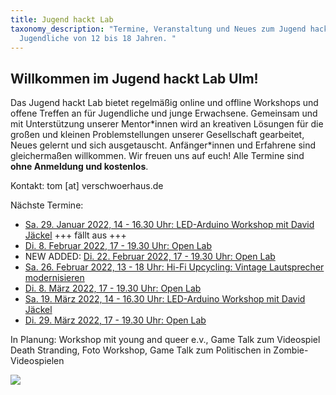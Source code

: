 ```yaml
---
title: Jugend hackt Lab
taxonomy_description: "Termine, Veranstaltung und Neues zum Jugend hackt Lab für
  Jugendliche von 12 bis 18 Jahren. "
---
```

## Willkommen im Jugend hackt Lab Ulm!

Das Jugend hackt Lab bietet regelmäßig online und offline Workshops und offene Treffen an für Jugendliche und junge Erwachsene. Gemeinsam und mit Unterstützung unserer Mentor\*innen wird an kreativen Lösungen für die großen und kleinen Problemstellungen unserer Gesellschaft gearbeitet, Neues gelernt und sich ausgetauscht. Anfänger\*innen und Erfahrene sind gleichermaßen willkommen. Wir freuen uns auf euch! Alle Termine sind **ohne Anmeldung und kostenlos**.

Kontakt: tom \[at] verschwoerhaus.de

Nächste Termine:[](https://verschwoerhaus.de/open-lab-is-back/)

* [](https://verschwoerhaus.de/open-lab-is-back/)[Sa. 29. Januar 2022, 14 - 16.30 Uhr: LED-Arduino Workshop mit David Jäckel](https://verschwoerhaus.de/led-arduino-workshop-im-januar-2022/) +++ fällt aus +++
* [Di. 8. Februar 2022, 17 - 19.30 Uhr: Open Lab](https://verschwoerhaus.de/open-lab-is-back/)
* NEW ADDED: [Di. 22. Februar 2022, 17 - 19.30 Uhr: Open Lab](https://verschwoerhaus.de/open-lab-is-back/)
* [](https://verschwoerhaus.de/open-lab-is-back/)[Sa. 26. Februar 2022, 13 - 18 Uhr: Hi-Fi Upcycling: Vintage Lautsprecher modernisieren ](https://verschwoerhaus.de/hi-fi-upcycling-vintage-lautsprecher-modernisieren/)
* [Di. 8. März 2022, 17 - 19.30 Uhr: Open Lab](https://verschwoerhaus.de/open-lab-is-back/)
* [](https://verschwoerhaus.de/open-lab-is-back/)[Sa. 19. März 2022, 14 - 16.30 Uhr: LED-Arduino Workshop mit David Jäckel](https://verschwoerhaus.de/led-arduino-workshop-im-januar-2022/) 
* [Di. 29. März 2022, 17 - 19.30 Uhr: Open Lab](https://verschwoerhaus.de/open-lab-is-back/)

In Planung: Workshop mit young and queer e.v., Game Talk zum Videospiel Death Stranding, Foto Workshop, Game Talk zum Politischen in Zombie-Videospielen 

![](/wp-content/uploads/2019/05/Bild_2020-11-26_210019-1536x448.png)